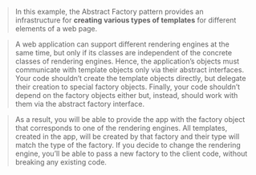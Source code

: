> In this example, the Abstract Factory pattern provides an infrastructure for **creating various types of templates** for different elements of a web page.

> A web application can support different rendering engines at the same time, but only if its classes are independent of the concrete classes of rendering engines. Hence, the application’s objects must communicate with template objects only via their abstract interfaces. Your code shouldn’t create the template objects directly, but delegate their creation to special factory objects. Finally, your code shouldn’t depend on the factory objects either but, instead, should work with them via the abstract factory interface.

> As a result, you will be able to provide the app with the factory object that corresponds to one of the rendering engines. All templates, created in the app, will be created by that factory and their type will match the type of the factory. If you decide to change the rendering engine, you’ll be able to pass a new factory to the client code, without breaking any existing code.
